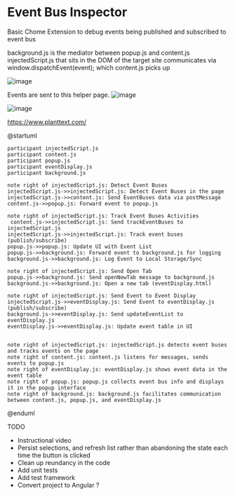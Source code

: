 # Event Bus Inspector
Basic Chome Extension to debug events being published and subscribed to event bus

background.js is the mediator between popup.js and content.js
injectedScript.js that sits in the DOM of the target site communicates via window.dispatchEvent(event); which content.js picks up

![image](https://github.com/user-attachments/assets/ff40ac70-348f-48e8-909e-371888827d9f)


Events are sent to this helper page. 
![image](https://github.com/user-attachments/assets/b971adf9-be53-4991-97cb-d751baad96b0)

![image](https://github.com/user-attachments/assets/dd5402ae-5dbc-421e-b601-1391a36b3f9d)


https://www.planttext.com/

@startuml

    participant injectedScript.js
    participant content.js
    participant popup.js
    participant eventDisplay.js
    participant background.js

    note right of injectedScript.js: Detect Event Buses
    injectedScript.js->>injectedScript.js: Detect Event Buses in the page
    injectedScript.js->>content.js: Send EventBuses data via postMessage
    content.js->>popup.js: Forward event to popup.js

    note right of injectedScript.js: Track Event Buses Activities
     content.js->>injectedScript.js: Send trackEventBuses to injectedScript.js
    injectedScript.js->>injectedScript.js: Track event buses (publish/subscribe)
    popup.js->>popup.js: Update UI with Event List
    popup.js->>background.js: Forward event to background.js for logging
    background.js->>background.js: Log Event to Local Storage/Sync

    note right of injectedScript.js: Send Open Tab
    popup.js->>background.js: Send openNewTab message to background.js
    background.js->>background.js: Open a new tab (eventDisplay.html)

    note right of injectedScript.js: Send Event to Event Display
    injectedScript.js->>eventDisplay.js: Send Event to eventDisplay.js (publish/subscribe)
    background.js->>eventDisplay.js: Send updateEventList to eventDisplay.js
    eventDisplay.js->>eventDisplay.js: Update event table in UI
  

    note right of injectedScript.js: injectedScript.js detects event buses and tracks events on the page
    note right of content.js: content.js listens for messages, sends events to popup.js
    note right of eventDisplay.js: eventDisplay.js shows event data in the event table
    note right of popup.js: popup.js collects event bus info and displays it in the popup interface
    note right of background.js: background.js facilitates communication between content.js, popup.js, and eventDisplay.js
@enduml



TODO
- Instructional video
- Persist selections, and refresh list rather than abandoning the state each time the button is clicked
- Clean up reundancy in the code
- Add unit tests
- Add test framework
- Convert project to Angular ?




